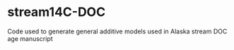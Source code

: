 # stream14C-DOC
Code used to generate general additive models used in Alaska stream DOC age manuscript
